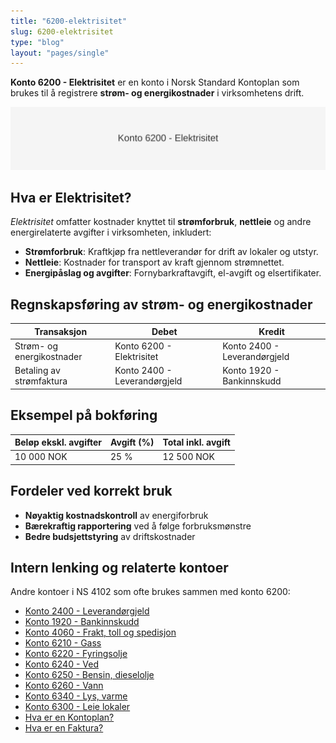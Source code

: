 ```yaml
---
title: "6200-elektrisitet"
slug: 6200-elektrisitet
type: "blog"
layout: "pages/single"
---
```


**Konto 6200 - Elektrisitet** er en konto i Norsk Standard Kontoplan som brukes til å registrere **strøm- og energikostnader** i virksomhetens drift.

![Illustrasjon av konto 6200 Elektrisitet](6200-elektrisitet-image.svg)

## Hva er Elektrisitet?

*Elektrisitet* omfatter kostnader knyttet til **strømforbruk**, **nettleie** og andre energirelaterte avgifter i virksomheten, inkludert:

* **Strømforbruk**: Kraftkjøp fra nettleverandør for drift av lokaler og utstyr.
* **Nettleie**: Kostnader for transport av kraft gjennom strømnettet.
* **Energipåslag og avgifter**: Fornybarkraftavgift, el-avgift og elsertifikater.

## Regnskapsføring av strøm- og energikostnader

| Transaksjon               | Debet                     | Kredit                       |
|---------------------------|---------------------------|------------------------------|
| Strøm- og energikostnader | Konto 6200 - Elektrisitet | Konto 2400 - Leverandørgjeld |
| Betaling av strømfaktura  | Konto 2400 - Leverandørgjeld | Konto 1920 - Bankinnskudd |

## Eksempel på bokføring

| Beløp ekskl. avgifter | Avgift (%) | Total inkl. avgift |
|-----------------------|------------|--------------------|
| 10 000 NOK            | 25 %       | 12 500 NOK         |

## Fordeler ved korrekt bruk

* **Nøyaktig kostnadskontroll** av energiforbruk
* **Bærekraftig rapportering** ved å følge forbruksmønstre
* **Bedre budsjettstyring** av driftskostnader

## Intern lenking og relaterte kontoer

Andre kontoer i NS 4102 som ofte brukes sammen med konto 6200:

* [Konto 2400 - Leverandørgjeld](/blogs/kontoplan/2400-leverandorgjeld "Konto 2400 - Leverandørgjeld")
* [Konto 1920 - Bankinnskudd](/blogs/kontoplan/1920-bankinnskudd "Konto 1920 - Bankinnskudd")
* [Konto 4060 - Frakt, toll og spedisjon](/blogs/kontoplan/4060-frakt-toll-og-spedisjon "Konto 4060 - Frakt, toll og spedisjon")
* [Konto 6210 - Gass](/blogs/kontoplan/6210-gass "Konto 6210 - Gass")
* [Konto 6220 - Fyringsolje](/blogs/kontoplan/6220-fyringsolje "Konto 6220 - Fyringsolje")
* [Konto 6240 - Ved](/blogs/kontoplan/6240-ved "Konto 6240 - Ved")
* [Konto 6250 - Bensin, dieselolje](/blogs/kontoplan/6250-bensin-dieselolje "Konto 6250 - Bensin, dieselolje")
* [Konto 6260 - Vann](/blogs/kontoplan/6260-vann "Konto 6260 - Vann")
* [Konto 6340 - Lys, varme](/blogs/kontoplan/6340-lys-varme "Konto 6340 - Lys, varme")
* [Konto 6300 - Leie lokaler](/blogs/kontoplan/6300-leie-lokaler "Konto 6300 - Leie lokaler")
* [Hva er en Kontoplan?](/blogs/regnskap/hva-er-kontoplan "Hva er en Kontoplan? Komplett Guide til Kontoplaner i Norsk Regnskap")
* [Hva er en Faktura?](/blogs/regnskap/hva-er-en-faktura "Hva er en Faktura? En Guide til Norske Fakturakrav")
